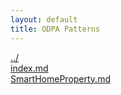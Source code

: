 ```yaml
---
layout: default
title: ODPA Patterns
---
```

  
[../](../)  
[index.md](./index.md)  
[SmartHomeProperty.md](./SmartHomeProperty.md)  
